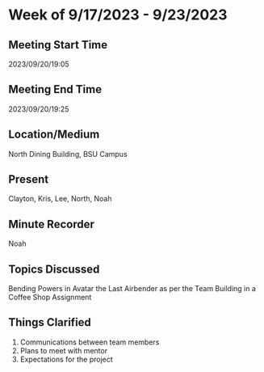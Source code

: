 # Week of 9/17/2023 - 9/23/2023

## Meeting Start Time

2023/09/20/19:05

## Meeting End Time

2023/09/20/19:25

## Location/Medium

North Dining Building, BSU Campus

## Present

Clayton, Kris, Lee, North, Noah

## Minute Recorder

Noah

## Topics Discussed

Bending Powers in Avatar the Last Airbender as per the Team Building in a Coffee Shop Assignment

## Things Clarified

1. Communications between team members
2. Plans to meet with mentor
3. Expectations for the project

  

